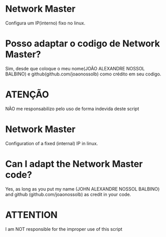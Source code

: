 # Network Master
Configura um IP(interno) fixo no linux.


# Posso adaptar o codigo de Network Master?
Sim, desde que coloque o meu nome(JOÃO ALEXANDRE NOSSOL BALBINO) e github(github.com/joaonossolb) como crédito em seu codigo.

# ATENÇÃO
NÃO me responsabilizo pelo uso de forma indevida deste script



# Network Master
Configuration of a fixed (internal) IP in linux.


# Can I adapt the Network Master code?
Yes, as long as you put my name (JOHN ALEXANDRE NOSSOL BALBINO) and github (github.com/joaonossolb) as credit in your code.

# ATTENTION
I am NOT responsible for the improper use of this script
